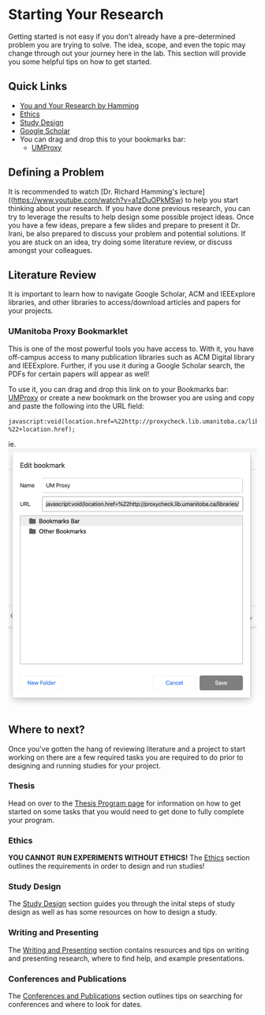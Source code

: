 # Starting Your Research

Getting started is not easy if you don't already have a pre-determined problem you are trying to solve. The idea, scope, and even the topic may change through out your journey here in the lab. This section will provide you some helpful tips on how to get started.

## Quick Links
* [You and Your Research by Hamming](https://www.youtube.com/watch?v=a1zDuOPkMSw)
* [Ethics](research/ethics)
* [Study Design](research/studydesign)
* [Google Scholar](https://scholar.google.ca/)
* You can drag and drop this to your bookmarks bar:
    * [UMProxy](javascript:void(location.href=%22http://proxycheck.lib.umanitoba.ca/libraries/online/proxy.php?%22+location.href);)


## Defining a Problem

It is recommended to watch [Dr. Richard Hamming's lecture]((https://www.youtube.com/watch?v=a1zDuOPkMSw) to help you start thinking about your research. If you have done previous research, you can try to leverage the results to help design some possible project ideas. Once you have a few ideas, prepare a few slides and prepare to present it Dr. Irani, be also prepared to discuss your problem and potential solutions. If you are stuck on an idea, try doing some literature review, or discuss amongst your colleagues.

## Literature Review

It is important to learn how to navigate Google Scholar, ACM and IEEExplore libraries, and other libraries to access/download articles and papers for your projects. 

### UManitoba Proxy Bookmarklet

This is one of the most powerful tools you have access to. With it, you have off-campus access to many publication libraries such as ACM Digital library and IEEExplore. Further, if you use it during a Google Scholar search, the PDFs for certain papers will appear as well! 

To use it, you can drag and drop this link on to your Bookmarks bar: [UMProxy](javascript:void(location.href=%22http://proxycheck.lib.umanitoba.ca/libraries/online/proxy.php?%22+location.href);) or create a new bookmark on the browser you are using and copy and paste the following into the URL field:

```
javascript:void(location.href=%22http://proxycheck.lib.umanitoba.ca/libraries/online/proxy.php?%22+location.href);
```

ie. ![Bookmark Chrome Example](../assets/imgs/bookmarkex.png)

## Where to next?

Once you've gotten the hang of reviewing literature and a project to start working on there are a few required tasks you are required to do prior to designing and running studies for your project.

### Thesis
Head on over to the [Thesis Program page](research/thesis) for information on how to get started on some tasks that you would need to get done to fully complete your program.

### Ethics
**YOU CANNOT RUN EXPERIMENTS WITHOUT ETHICS!** The [Ethics](research/ethics) section outlines the requirements in order to design and run studies!

### Study Design
The [Study Design](research/studydesign) section guides you through the inital steps of study design as well as has some resources on how to design a study.

### Writing and Presenting
The [Writing and Presenting](research/writing_presenting) section contains resources and tips on writing and presenting research, where to find help, and example presentations.

### Conferences and Publications
The [Conferences and Publications](research/publication) section outlines tips on searching for conferences and where to look for dates.



